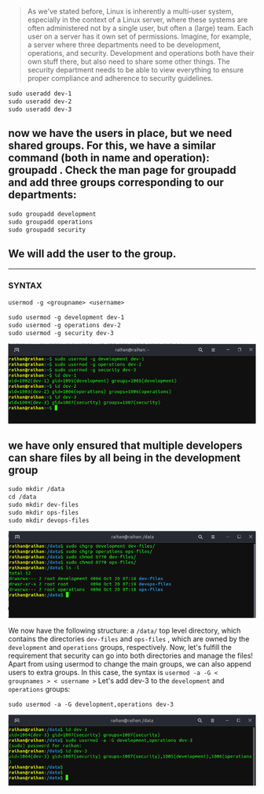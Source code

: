 > As we've stated before, Linux is inherently a multi-user system, especially in the context of
a Linux server, where these systems are often administered not by a single user, but often a
(large) team. Each user on a server has it own set of permissions. Imagine, for example, a
server where three departments need to be development, operations, and security.
Development and operations both have their own stuff there, but also need to share some
other things. The security department needs to be able to view everything to ensure proper
compliance and adherence to security guidelines.
>

```
sudo useradd dev-1
sudo useradd dev-2
sudo useradd dev-3
```

## now we have the users in place, but we need shared groups. For this, we have a similar command (both in name and operation): groupadd . Check the man page for groupadd and add three groups corresponding to our departments:

```
sudo groupadd development
sudo groupadd operations
sudo groupadd security
```

## We will add the user to the group.
<hr>

### SYNTAX
```
usermod -g <groupname> <username>
```
```
sudo usermod -g development dev-1
sudo usermod -g operations dev-2
sudo usermod -g security dev-3
```
![Output 1](images/Screenshot1.png)

## we have only ensured that multiple developers can share files by all being in the development group

```
sudo mkdir /data
cd /data
sudo mkdir dev-files
sudo mkdir ops-files
sudo mkdir devops-files

```

![Output 2](images/Screenshot2.png)


We now have the following structure: a ```/data/``` top level directory, which contains the directories ```dev-files``` and ```ops-files``` , which are owned by the `development` and `operations` groups, respectively. Now, let's fulfill the requirement that security can go into both directories and manage the files! Apart from using usermod to change the main groups, we can also append users to extra groups. In this case, the syntax is ``` usermod -a -G < groupnames > < username > ``` Let's add dev-3 to the ```development``` and ```operations``` groups:

```
sudo usermod -a -G development,operations dev-3
```

![output 3](images/Screenshot3.png)